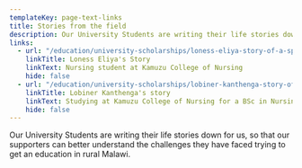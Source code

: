```yaml
---
templateKey: page-text-links
title: Stories from the field
description: Our University Students are writing their life stories down for us, so that our supporters can better understand the challenges they have faced trying to get an education in rural Malawi.
links:
  - url: "/education/university-scholarships/loness-eliya-story-of-a-sponsored-university-student/"
    linkTitle: Loness Eliya's Story
    linkText: Nursing student at Kamuzu College of Nursing
    hide: false
  - url: "/education/university-scholarships/lobiner-kanthenga-story-of-a-university-student/"
    linkTitle: Lobiner Kanthenga's story
    linkText: Studying at Kamuzu College of Nursing for a BSc in Nursing and Midwifer
    hide: false
---
```


Our University Students are writing their life stories down for us, so that our supporters can better understand the challenges they have faced trying to get an education in rural Malawi.
